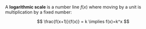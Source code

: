 A **logarithmic scale** is a number line $f(x)$ where moving by a unit is multiplication by a fixed number:

$$
\frac{f(x+1)}{f(x)} = k \implies f(x)=k^x
$$